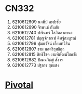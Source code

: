 # CN332
1. 6210612609 นภทีป์ ละปะชัย
2. 6210612690 จิรพนธ์ กันภัย
3. 6210612740 ปารินทร์ โสภิตลาภธนา 
4. 6210612781 ปฤญจ์กาณฑ์ ดิษฐ์สมบูรณ์
5. 6210612799 ปุณยวัจน์ เอี่ยมทวีสิน 
6. 6210612807 ธาม พลศรีสุทธิกุล
7. 6210612815 สิทธิโชค งามพิพัฒน์โชคชัย
8. 6210612682 ปัณณวิชญ์ สังวร
9. 6210612773 ปฐากร สุขแสง

# [Pivotal](https://www.pivotaltracker.com/n/projects/2557028)
